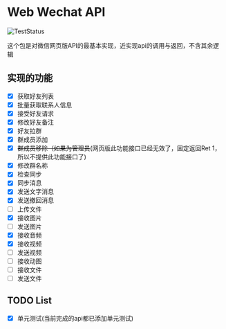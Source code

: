 # Web Wechat API

![TestStatus](https://img.shields.io/badge/Test-Pass-brightgreen.svg?style=flat)

这个包是对微信网页版API的最基本实现，近实现api的调用与返回，不含其余逻辑

## 实现的功能

- [x] 获取好友列表
- [x] 批量获取联系人信息
- [x] 接受好友请求
- [x] 修改好友备注
- [x] 好友拉群
- [x] 群成员添加
- [x] ~~群成员移除（如果为管理员~~(网页版此功能接口已经无效了，固定返回Ret 1，所以不提供此功能接口了)
- [x] 修改群名称
- [x] 检查同步
- [x] 同步消息
- [x] 发送文字消息
- [x] 发送撤回消息
- [ ] 上传文件
- [x] 接收图片
- [ ] 发送图片
- [x] 接收音频
- [x] 接收视频
- [ ] 发送视频
- [ ] 接收动图
- [ ] 接收文件
- [ ] 发送文件

## TODO List

- [x] 单元测试(当前完成的api都已添加单元测试)

